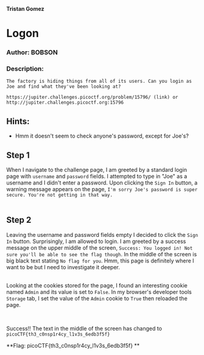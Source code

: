 **Tristan Gomez**

# Logon

### Author: BOBSON 

### Description:

```
The factory is hiding things from all of its users. Can you login as Joe and find what they've been looking at?

https://jupiter.challenges.picoctf.org/problem/15796/ (link) or http://jupiter.challenges.picoctf.org:15796
```

## Hints:
  * Hmm it doesn't seem to check anyone's password, except for Joe's?

## Step 1<br />

When I navigate to the challenge page, I am greeted by a standard login page with `username` and `password` fields. I attempted to type in "Joe" as a username and I didn't enter a password. Upon clicking the `Sign In` button, a warning message appears on the page, `I'm sorry Joe's password is super secure. You're not getting in that way.`<br />
<br />

## Step 2 <br />
Leaving the username and password fields empty I decided to click the `Sign In` button. Surprisingly, I am allowed to login. I am greeted by a success message on the upper middle of the screen, `Success: You logged in! Not sure you'll be able to see the flag though`. In the middle of the screen is big black text stating `No flag for you`. Hmm, this page is definitely where I want to be but I need to investigate it deeper. <br />
<br />

Looking at the cookies stored for the page, I found an interesting cookie named `Admin` and its value is set to `False`. In my browser's developer tools `Storage` tab, I set the value of the `Admin` cookie to `True` then reloaded the page.  <br />

<br />

Success!! The text in the middle of the screen has changed to `picoCTF{th3_c0nsp1r4cy_l1v3s_6edb3f5f}`

**Flag: picoCTF{th3_c0nsp1r4cy_l1v3s_6edb3f5f} **
